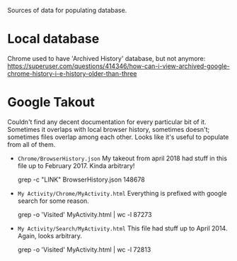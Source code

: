 Sources of data for populating database.

# Local database

Chrome used to have 'Archived History' database, but not anymore: https://superuser.com/questions/414346/how-can-i-view-archived-google-chrome-history-i-e-history-older-than-three


# Google Takout

Couldn't find any decent documentation for every particular bit of it. Sometimes it overlaps with local browser history, sometimes doesn't; sometimes files overlap among each other. Looks like it's useful to populate from all of them.

* `Chrome/BrowserHistory.json`
My takeout from april 2018 had stuff in this file up to February 2017. Kinda arbitrary!

    grep -c "LINK" BrowserHistory.json
    148678

* `My Activity/Chrome/MyActivity.html`
Everything is prefixed with google search for some reason.

    grep -o 'Visited' MyActivity.html | wc -l
    87273

* `My Activity/Search/MyActivity.html`
This file had stuff up to April 2014. Again, looks arbitrary.

    grep -o 'Visited' MyActivity.html | wc -l
    72813
